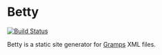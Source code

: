 # Betty

[![Build Status](https://travis-ci.org/bartfeenstra/betty.svg?branch=master)](https://travis-ci.org/bartfeenstra/betty)

Betty is a static site generator for [Gramps](https://gramps-project.org/) XML files.
